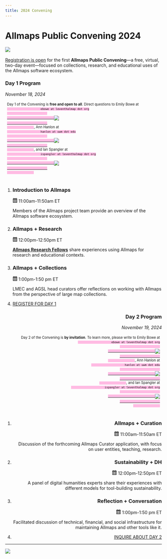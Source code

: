 ```yaml
---
title: 2024 Convening
---
```


# Allmaps Public Convening 2024

<a href="https://lu.ma/yeccd3fr"><img src="/assets/convening.svg"></img></a>

[Registration is open](https://lu.ma/yeccd3fr) for the first **Allmaps Public Convening**—a free, virtual, two-day event—focused on collections, research, and educational uses of the Allmaps software ecosystem.

<div class="grid grid-cols-2 kindaslim container">
    <div class="one">
        <h3>Day 1 Program</h3>
        <i>November 18, 2024</i>
        <div style="font-size:0.8em; padding:6px;">
            <p>Day 1 of the Convening is <strong>free and open to all</strong>. Direct questions to Emily Bowe at
                <code style="font-size:0.8em; background:#ffbbe3">
                    ebowe at leventhalmap dot org
                        <a href="mailto:ebowe@leventhalmap.org">
                            <img src="https://www.svgrepo.com/show/14478/email.svg" style="vertical-align:middle;" width="10px"></img>
                        </a>
                </code>, Ann Hanlon at
                <code style="font-size:0.8em; background:#ffbbe3">
                    hanlon at uwm dot edu
                        <a href="mailto:hanlon@uwm.edu">
                            <img src="https://www.svgrepo.com/show/14478/email.svg" style="vertical-align:middle;" width="10px"></img>
                        </a>
                </code>, and Ian Spangler at
                <code style="font-size:0.8em; background:#ffbbe3">
                    ispangler at leventhalmap dot org
                        <a href="mailto:ispangler@leventhalmap.org">
                            <img src="https://www.svgrepo.com/show/14478/email.svg" style="vertical-align:middle;" width="10px"></img>
                        </a>
                </code>
            </p>
        </div>
        <ol class="circle-list">
        <li>
            <h3>Introduction to Allmaps</h3>
            <p><img src="assets/cal.svg" width="15px"></img> 11:00am-11:50am ET</p>
            <div class="desc">
                <p>Members of the Allmaps project team provide an overview of the Allmaps software ecosystem.</p>
            </div>
        <li>
            <h3>​Allmaps + Research</h3>
            <p><img src="assets/cal.svg" width="15px"></img> 12:00pm-12:50pm ET</p>
            <div class="desc">
                <p><a href="./allmaps-research-fellows" style="font-weight:bold">Allmaps Research Fellows</a> share experiences using Allmaps for research and educational contexts.</p>
            </div>
            <b></b>
        <li>
            <h3>Allmaps + Collections</h3>
            <p><img src="assets/cal.svg" width="15px"></img> ​1:00pm-1:50 pm ET</p>
            <div class="desc">
                <p>LMEC and AGSL head curators offer reflections on working with Allmaps from the perspective of large map collections.</p>
            </div>
        <li><a href="https://lu.ma/yeccd3fr" class="register shake">
            REGISTER FOR DAY 1
        </a>
        </ol>
    </div>   
    <div class="two" style="text-align:right;"> 
        <h3>Day 2 Program</h3>
        <i>November 19, 2024</i>
        <div style="font-size:0.8em;padding:6px;">
            <p>Day 2 of the Convening is <strong>by invitation</strong>. To learn more, please write to Emily Bowe at
                <code style="font-size:0.8em; background:#ffbbe3">
                    ebowe at leventhalmap dot org
                        <a href="mailto:ebowe@leventhalmap.org">
                            <img src="https://www.svgrepo.com/show/14478/email.svg" style="vertical-align:middle;" width="10px"></img>
                        </a>
                </code>, Ann Hanlon at
                <code style="font-size:0.8em; background:#ffbbe3">
                    hanlon at uwm dot edu
                        <a href="mailto:hanlon@uwm.edu">
                            <img src="https://www.svgrepo.com/show/14478/email.svg" style="vertical-align:middle;" width="10px"></img>
                        </a>
                </code>, and Ian Spangler at
                <code style="font-size:0.8em; background:#ffbbe3">
                    ispangler at leventhalmap dot org
                        <a href="mailto:ispangler@leventhalmap.org">
                            <img src="https://www.svgrepo.com/show/14478/email.svg" style="vertical-align:middle;" width="10px"></img>
                        </a>
                </code>
            </p>
        </div>
        <ol class="circle-list cl-right">
        <li>
            <h3>Allmaps + Curation</h3>
            <p><img src="assets/cal.svg" width="15px"></img> 11:00am-11:50am ET</p>
            <div class="desc">
                <p>Discussion of the forthcoming Allmaps Curator application, with focus on user entities, teaching, research.</p>
            </div>
        <li>
            <h3>Sustainability + DH</h3>
            <p><img src="assets/cal.svg" width="15px"></img> 12:00pm-12:50pm ET</p>
            <div class="desc">
                <p>A panel of digital humanities experts share their experiences with different models for tool-building sustainability.</p>
            </div>
            <b></b>
        <li>
            <h3>Reflection + Conversation</h3>
            <p><img src="assets/cal.svg" width="15px"></img> ​1:00pm-1:50 pm ET</p>
            <div class="desc">
                <p>Facilitated discussion of technical, financial, and social infrastructure for maintaining Allmaps and other tools like it.</p>
            </div>
        <li>
        <a href="mailto:ebowe@leventhalmap.org?subject=Inquiry%20about%20Allmaps%20Public%20Convening&cc=hanlon@uwm.edu;ispangler@leventhalmap.org" class="register shake">
            INQUIRE ABOUT DAY 2
        </a>
        </ol>
    </div>
</div>

* * * 

<a class="sticker" href="https://arcade.allmaps.org"><img class="shake desktop-only" src="https://uxwing.com/wp-content/themes/uxwing/download/sport-and-awards/arcade-machine-game-icon.png" width="40px" ></img></a>